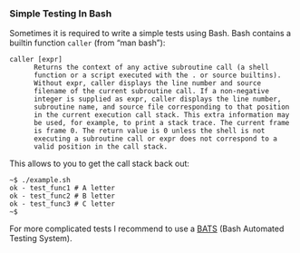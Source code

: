 ### Simple Testing In Bash

Sometimes it is required to write a simple tests using Bash.
Bash contains a builtin function ```caller``` (from “man bash”):

```
caller [expr]
	  Returns the context of any active subroutine call (a shell
	  function or a script executed with the . or source builtins).
	  Without expr, caller displays the line number and source
	  filename of the current subroutine call. If a non-negative
	  integer is supplied as expr, caller displays the line number,
	  subroutine name, and source file corresponding to that position
	  in the current execution call stack. This extra information may
	  be used, for example, to print a stack trace. The current frame
	  is frame 0. The return value is 0 unless the shell is not
	  executing a subroutine call or expr does not correspond to a
	  valid position in the call stack.
```

This allows to you to get the call stack back out:

```
~$ ./example.sh
ok - test_func1 # A letter
ok - test_func2 # B letter
ok - test_func3 # C letter
~$
```

For more complicated tests I recommend to use a
[BATS](https://github.com/sstephenson/bats) (Bash Automated Testing System).
